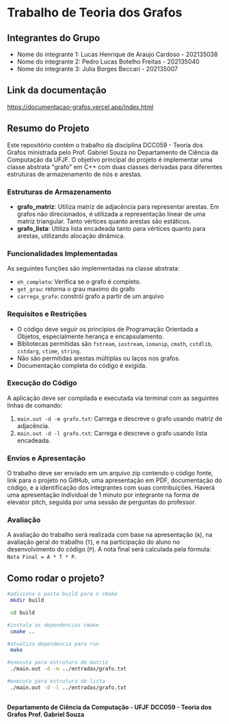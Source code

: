 # Trabalho de Teoria dos Grafos

## Integrantes do Grupo

- Nome do integrante 1: Lucas Henrique de Araujo Cardoso - 202135038
- Nome do integrante 2: Pedro Lucas Botelho Freitas - 202135040
- Nome do integrante 3: Julia Borges Beccari - 202135007

## Link da documentação
https://documentacao-grafos.vercel.app/index.html

## Resumo do Projeto

Este repositório contém o trabalho da disciplina DCC059 - Teoria dos Grafos ministrada pelo Prof. Gabriel Souza no Departamento de Ciência da Computação da UFJF. O objetivo principal do projeto é implementar uma classe abstrata "grafo" em C++ com duas classes derivadas para diferentes estruturas de armazenamento de nós e arestas.

### Estruturas de Armazenamento
- **grafo_matriz**: Utiliza matriz de adjacência para representar arestas. Em grafos não direcionados, é utilizada a representação linear de uma matriz triangular. Tanto vértices quanto arestas são estáticos.
- **grafo_lista**: Utiliza lista encadeada tanto para vértices quanto para arestas, utilizando alocação dinâmica.

### Funcionalidades Implementadas
As seguintes funções são implementadas na classe abstrata:
- `eh_completo`: Verifica se o grafo é completo.
- `get_grau`: retorna o grau maximo do grafo
- `carrega_grafo`: constrói grafo a partir de um arquivo

### Requisitos e Restrições
- O código deve seguir os princípios de Programação Orientada a Objetos, especialmente herança e encapsulamento.
- Bibliotecas permitidas são `fstream`, `iostream`, `iomanip`, `cmath`, `cstdlib`, `cstdarg`, `ctime`, `string`.
- Não são permitidas arestas múltiplas ou laços nos grafos.
- Documentação completa do código é exigida.

### Execução do Código
A aplicação deve ser compilada e executada via terminal com as seguintes linhas de comando:

1. `main.out -d -m grafo.txt`: Carrega e descreve o grafo usando matriz de adjacência.
2. `main.out -d -l grafo.txt`: Carrega e descreve o grafo usando lista encadeada.

### Envios e Apresentação
O trabalho deve ser enviado em um arquivo zip contendo o código fonte, link para o projeto no GitHub, uma apresentação em PDF, documentação do código, e a identificação dos integrantes com suas contribuições. Haverá uma apresentação individual de 1 minuto por integrante na forma de elevator pitch, seguida por uma sessão de perguntas do professor.

### Avaliação
A avaliação do trabalho será realizada com base na apresentação (`A`), na avaliação geral do trabalho (`T`), e na participação do aluno no desenvolvimento do código (`P`). A nota final será calculada pela fórmula: `Nota Final = A * T * P`.

## Como rodar o projeto? 

```bash
#adiciona a pasta build para o cmake
 mkdir build
```

```bash
 cd build
```
```bash
#instala as dependencias cmake
 cmake ..
```

```bash
#atualiza dependencia para run
 make
```
```bash
#executa para estrutura de matriz
 ./main.out -d -m ../entradas/grafo.txt 
```

```bash
#executa para estrutura de lista
 ./main.out -d -l ../entradas/grafo.txt 
```

##
**Departamento de Ciência da Computação - UFJF**
**DCC059 - Teoria dos Grafos**
**Prof. Gabriel Souza**
